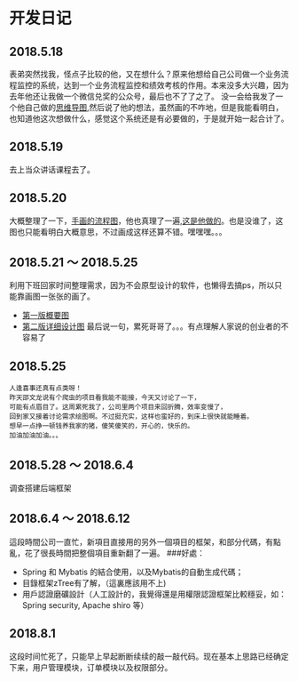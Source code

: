 # 开发日记
## 2018.5.18
表弟突然找我，怪点子比较的他，又在想什么？原来他想给自己公司做一个业务流程监控的系统，达到一个业务流程监控和绩效考核的作用。本来没多大兴趣，因为去年他还让我做一个微信兑奖的公众号，最后也不了了之了。
没一会给我发了一个他自己做的[思维导图](temp/望京印刷内部生产管理（绩效）系统.xmind),然后说了他的想法，虽然画的不咋地，但是我能看明白，也知道他这次想做什么，感觉这个系统还是有必要做的，于是就开始一起合计了。
## 2018.5.19
去上当众讲话课程去了。
## 2018.5.20
大概整理了一下，[手画的流程图](temp/1385965045.jpg)，他也真理了一遍,[这是他做的](/home/youngsmith/桌面/望京生产流程图.pdf)。也是没谁了，这图也只能看明白大概意思，不过画成这样还算不错。嘿嘿嘿。。。
## 2018.5.21 ～ 2018.5.25
利用下班回家时间整理需求，因为不会原型设计的软件，也懒得去搞ps，所以只能靠画图一张张的画了。
- [第一版概要图](design/望京设计图1.1)
- [第二版详细设计图](design/望京设计图1.2)
最后说一句，累死哥哥了。。。有点理解人家说的创业者的不容易了
## 2018.5.25
```
人逢喜事还真有点类呀！
昨天邵文龙说有个爬虫的项目看我能不能接，今天又讨论了一下，
可能有点眉目了。这周累死我了，公司里两个项目来回折腾，效率变慢了，
回到家又接着讨论需求绘图啊。不过挺充实，这样也蛮好的，到床上很快就能睡着。
想早一点挣一顿钱养我家的猪，傻笑傻笑的，开心的，快乐的。
加油加油加油。。。
```
## 2018.5.28 ～ 2018.6.4
调查搭建后端框架
## 2018.6.4 ～ 2018.6.12
這段時間公司一直忙，新項目直接用的另外一個項目的框架，和部分代碼，有點亂，花了很長時間把整個項目重新翻了一遍。
###好處：
- Spring 和 Mybatis 的結合使用，以及Mybatis的自動生成代碼；
- 目錄框架zTree有了解，（這裏應該用不上)
- 用戶認證磨礦設計（人工設計的，我覺得還是用權限認證框架比較穩妥，如：Spring security, Apache shiro 等）
## 2018.8.1 
这段时间忙死了，只能早上早起断断续续的敲一敲代码。现在基本上思路已经确定下来，用户管理模块，订单模块以及权限部分。
